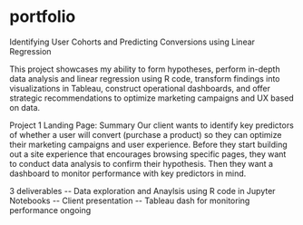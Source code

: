 # portfolio
Identifying User Cohorts and Predicting Conversions using Linear Regression 

This project showcases my ability to form hypotheses, perform in-depth data analysis and linear regression using R code,  transform findings into visualizations in Tableau, construct operational dashboards, and offer strategic recommendations to optimize marketing campaigns and UX based on data.

Project 1 Landing Page: Summary 
Our client wants to identify key predictors of whether a user will convert (purchase a product) so they can optimize their marketing campaigns and user experience. Before they start building out a site experience that encourages browsing specific pages, they want to conduct data analysis to confirm their hypothesis.
Then they want a dashboard to monitor performance with key predictors in mind.

3 deliverables
-- Data exploration and Anaylsis using R code in Jupyter Notebooks
-- Client presentation
-- Tableau dash for monitoring performance ongoing
